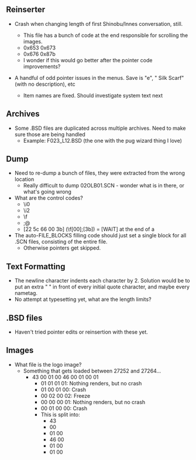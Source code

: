 ## Reinserter
* Crash when changing length of first Shinobu/Innes conversation, still.
	* This file has a bunch of code at the end responsible for scrolling the images. 
	* 0x653	0x673
	* 0x676	0x87b
	* I wonder if this would go better after the pointer code improvements?

* A handful of odd pointer issues in the menus. Save is "e", "        Silk Scarf" (with no description), etc
	* Item names are fixed. Should investigate system text next

## Archives
* Some .BSD files are duplicated across multiple archives. Need to make sure those are being handled
	* Example: F023_L12.BSD (the one with the pug wizard thing I love)

## Dump
* Need to re-dump a bunch of files, they were extracted from the wrong location
	* Really difficult to dump 02OLB01.SCN - wonder what is in there, or what's going wrong
* What are the control codes?
	* \i0
	* \i2
	* \f
	* ;@
	* [22 5c 66 00 3b] (\f[00];[3b]) = [WAIT] at the end of a 
* The auto-FILE_BLOCKS filling code should just set a single block for all .SCN files, consisting of the entire file.
	* Otherwise pointers get skipped.

## Text Formatting
* The newline character indents each character by 2. Solution would be to put an extra " " in front of every initial quote character, and maybe every nametag.
* No attempt at typesetting yet, what are the length limits?

## .BSD files
* Haven't tried pointer edits or reinsertion with these yet.

## Images
* What file is the logo image?
	* Something that gets loaded between 27252 and 27264...
		* 43 00 01 00 46 00 01 00 01
			* 01 01 01 01: Nothing renders, but no crash
			* 01 00 01 00: Crash
			* 00 02 00 02: Freeze
			* 00 00 00 01: Nothing renders, but no crash
			* 00 01 00 00: Crash
			* This is split into:
				* 43
				* 00
				* 01 00
				* 46 00
				* 01 00
				* 01 00
